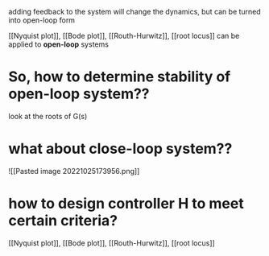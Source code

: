 
adding feedback to the system will change the dynamics, 
but can be turned into open-loop form

[[Nyquist plot]], [[Bode plot]], [[Routh-Hurwitz]], [[root locus]] can be applied to **open-loop** systems

# So, how to determine stability of open-loop system??

look at the roots of G(s)

# what about close-loop system??
![[Pasted image 20221025173956.png]]

# how to design controller H to meet certain criteria?

[[Nyquist plot]], [[Bode plot]], [[Routh-Hurwitz]], [[root locus]]
